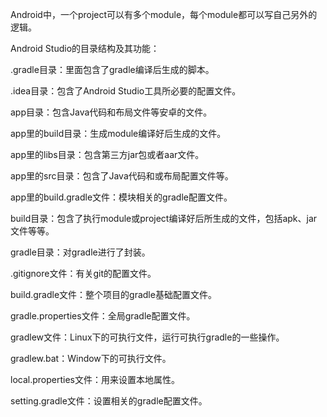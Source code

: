 Android中，一个project可以有多个module，每个module都可以写自己另外的逻辑。

Android Studio的目录结构及其功能：

.gradle目录：里面包含了gradle编译后生成的脚本。

.idea目录：包含了Android Studio工具所必要的配置文件。

app目录：包含Java代码和布局文件等安卓的文件。

app里的build目录：生成module编译好后生成的文件。

app里的libs目录：包含第三方jar包或者aar文件。

app里的src目录：包含了Java代码和或布局配置文件等。

app里的build.gradle文件：模块相关的gradle配置文件。

build目录：包含了执行module或project编译好后所生成的文件，包括apk、jar文件等等。

gradle目录：对gradle进行了封装。

.gitignore文件：有关git的配置文件。

build.gradle文件：整个项目的gradle基础配置文件。

gradle.properties文件：全局gradle配置文件。

gradlew文件：Linux下的可执行文件，运行可执行gradle的一些操作。

gradlew.bat：Window下的可执行文件。

local.properties文件：用来设置本地属性。

setting.gradle文件：设置相关的gradle配置文件。
